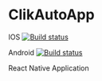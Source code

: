 # ClikAutoApp

IOS
[![Build status](https://build.appcenter.ms/v0.1/apps/b5b15510-6419-450d-b3f2-172a295342f4/branches/main/badge)](https://appcenter.ms)

Android
[![Build status](https://build.appcenter.ms/v0.1/apps/796df3c3-c0bd-45b9-85a7-e0472a36ecce/branches/main/badge)](https://appcenter.ms)


React Native Application
